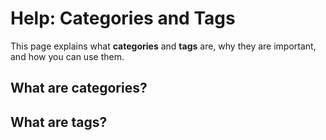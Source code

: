 # Help: Categories and Tags

This page explains what **categories** and **tags** are, why they are important, and how you can use them.

## What are categories?

## What are tags?


